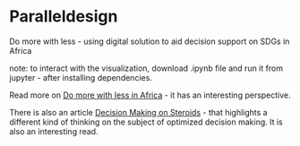 # Paralleldesign

Do more with less - using digital solution to aid decision support on SDGs in Africa

note: to interact with the visualization, download .ipynb file and run it from jupyter - after installing dependencies.

Read more on [Do more with less in Africa](https://medium.com/@ParallelDesign/do-more-with-less-in-africa-31df425f5507) - it has an interesting perspective.

There is also an article [Decision Making on Steroids](https://medium.com/@ParallelDesign/decision-making-on-steroids-cecf0be78e5d)  - that highlights a different kind of thinking on the subject of optimized decision making. It is also an interesting read. 
